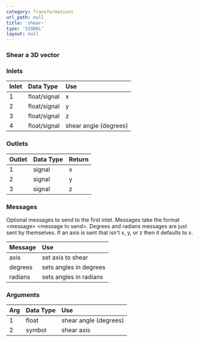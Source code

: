```yaml
---
category: Transformations
url_path: null
title: 'shear~'
type: 'SIGNAL'
layout: null
---
```


### Shear a 3D vector

### Inlets

| Inlet | Data Type    | Use                   |
|:------|:-------------|:----------------------|
| 1     | float/signal | x                     |
| 2     | float/signal | y                     |
| 3     | float/signal | z                     |
| 4     | float/signal | shear angle (degrees) |

### Outlets

| Outlet | Data Type | Return |
|:-------|:----------|:-------|
| 1      | signal    | x      |
| 2      | signal    | y      |
| 3      | signal    | z      |

### Messages

Optional messages to send to the first inlet. Messages take the format \<message\> \<message to send\>. Degrees and radians messages are just sent by themselves. If an axis is sent that isn't x, y, or z then it defaults to x.

| Message | Use                     |
|:--------|:------------------------|
| axis    | set axis to shear       |
| degrees | sets angles in degrees  |
| radians | sets angles in radians  |

### Arguments

| Arg | Data Type | Use                   |
|:----|:----------|:----------------------|
| 1   | float     | shear angle (degrees) |
| 2   | symbol    | shear axis            |

